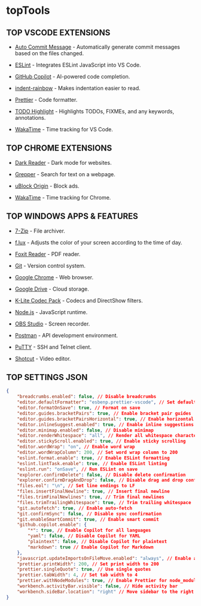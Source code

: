 # topTools

## TOP VSCODE EXTENSIONS

-   [Auto Commit Message](https://github.com/MichaelCurrin/auto-commit-msg/blob/HEAD/docs/quickstart.md) - Automatically generate commit messages based on the files changed.

-   [ESLint](https://github.com/Microsoft/vscode-eslint) - Integrates ESLint JavaScript into VS Code.

-   [GitHub Copilot](https://github.com/features/copilot) - AI-powered code completion.

-   [indent-rainbow](https://github.com/oderwat/vscode-indent-rainbow) - Makes indentation easier to read.

-   [Prettier](https://github.com/prettier/prettier-vscode) - Code formatter.

-   [TODO Highlight](https://github.com/wayou/vscode-todo-highlight) - Highlights TODOs, FIXMEs, and any keywords, annotations.

-   [WakaTime](https://github.com/wakatime/vscode-wakatime) - Time tracking for VS Code.

## TOP CHROME EXTENSIONS

-   [Dark Reader](https://chrome.google.com/webstore/detail/dark-reader/eimadpbcbfnmbkopoojfekhnkhdbieeh) - Dark mode for websites.

-   [Grepper](https://chrome.google.com/webstore/detail/grepper/amaaokahonnfjjemodnpmeenfpnnbkco) - Search for text on a webpage.

-   [uBlock Origin](https://chrome.google.com/webstore/detail/ublock-origin/cjpalhdlnbpafiamejdnhcphjbkeiagm?hl=pt-BR) - Block ads.

-   [WakaTime](https://chrome.google.com/webstore/detail/wakatime/jnbbnacmeggbgdjgaoojpmhdlkkpblgi) - Time tracking for Chrome.

## TOP WINDOWS APPS & FEATURES

-   [7-Zip](https://www.7-zip.org/) - File archiver.

-   [f.lux](https://justgetflux.com/) - Adjusts the color of your screen according to the time of day.

-   [Foxit Reader](https://www.foxitsoftware.com/pdf-reader/) - PDF reader.

-   [Git](https://git-scm.com/) - Version control system.

-   [Google Chrome](https://www.google.com/chrome/?standalone=1) - Web browser.

-   [Google Drive](https://www.google.com/drive/download/) - Cloud storage.

-   [K-Lite Codec Pack](https://www.codecguide.com/download_kl.htm) - Codecs and DirectShow filters.

-   [Node.js](https://nodejs.org/en/) - JavaScript runtime.

-   [OBS Studio](https://obsproject.com/) - Screen recorder.

-   [Postman](https://www.postman.com/) - API development environment.

-   [PuTTY](https://www.putty.org/) - SSH and Telnet client.

-   [Shotcut](https://shotcut.org/) - Video editor.

## TOP SETTINGS JSON

```json
{
    "breadcrumbs.enabled": false, // Disable breadcrumbs
    "editor.defaultFormatter": "esbenp.prettier-vscode", // Set default formatter to Prettier
    "editor.formatOnSave": true, // Format on save
    "editor.guides.bracketPairs": true, // Enable bracket pair guides
    "editor.guides.bracketPairsHorizontal": true, // Enable horizontal bracket pair guides
    "editor.inlineSuggest.enabled": true, // Enable inline suggestions
    "editor.minimap.enabled": false, // Disable minimap
    "editor.renderWhitespace": "all", // Render all whitespace characters
    "editor.stickyScroll.enabled": true, // Enable sticky scrolling
    "editor.wordWrap": "on", // Enable word wrap
    "editor.wordWrapColumn": 200, // Set word wrap column to 200
    "eslint.format.enable": true, // Enable ESLint formatting
    "eslint.lintTask.enable": true, // Enable ESLint linting
    "eslint.run": "onSave", // Run ESLint on save
    "explorer.confirmDelete": false, // Disable delete confirmation
    "explorer.confirmDragAndDrop": false, // Disable drag and drop confirmation
    "files.eol": "\n", // Set line endings to LF
    "files.insertFinalNewline": true, // Insert final newline
    "files.trimFinalNewlines": true, // Trim final newlines
    "files.trimTrailingWhitespace": true, // Trim trailing whitespace
    "git.autofetch": true, // Enable auto-fetch
    "git.confirmSync": false, // Disable sync confirmation
    "git.enableSmartCommit": true, // Enable smart commit
    "github.copilot.enable": {
        "*": true, // Enable Copilot for all languages
        "yaml": false, // Disable Copilot for YAML
        "plaintext": false, // Disable Copilot for plaintext
        "markdown": true // Enable Copilot for Markdown
    },
    "javascript.updateImportsOnFileMove.enabled": "always", // Enable automatic import updates
    "prettier.printWidth": 200, // Set print width to 200
    "prettier.singleQuote": true, // Use single quotes
    "prettier.tabWidth": 4, // Set tab width to 4
    "prettier.withNodeModules": true, // Enable Prettier for node_modules
    "workbench.activityBar.visible": false, // Hide activity bar
    "workbench.sideBar.location": "right" // Move sidebar to the right
}
```
